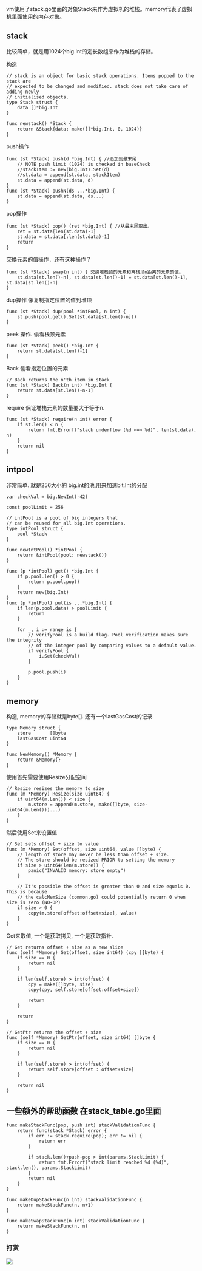 vm使用了stack.go里面的对象Stack来作为虚拟机的堆栈。memory代表了虚拟机里面使用的内存对象。

## stack
比较简单，就是用1024个big.Int的定长数组来作为堆栈的存储。

构造

	// stack is an object for basic stack operations. Items popped to the stack are
	// expected to be changed and modified. stack does not take care of adding newly
	// initialised objects.
	type Stack struct {
		data []*big.Int
	}
	
	func newstack() *Stack {
		return &Stack{data: make([]*big.Int, 0, 1024)}
	}

push操作 

	func (st *Stack) push(d *big.Int) { //追加到最末尾
		// NOTE push limit (1024) is checked in baseCheck
		//stackItem := new(big.Int).Set(d)
		//st.data = append(st.data, stackItem)
		st.data = append(st.data, d)
	}
	func (st *Stack) pushN(ds ...*big.Int) {
		st.data = append(st.data, ds...)
	}

pop操作


	func (st *Stack) pop() (ret *big.Int) { //从最末尾取出。
		ret = st.data[len(st.data)-1]
		st.data = st.data[:len(st.data)-1]
		return
	}
交换元素的值操作，还有这种操作？
	
	func (st *Stack) swap(n int) { 交换堆栈顶的元素和离栈顶n距离的元素的值。
		st.data[st.len()-n], st.data[st.len()-1] = st.data[st.len()-1], st.data[st.len()-n]
	}

dup操作 像复制指定位置的值到堆顶

	func (st *Stack) dup(pool *intPool, n int) {
		st.push(pool.get().Set(st.data[st.len()-n]))
	}

peek 操作. 偷看栈顶元素

	func (st *Stack) peek() *big.Int {
		return st.data[st.len()-1]
	}
Back 偷看指定位置的元素

	// Back returns the n'th item in stack
	func (st *Stack) Back(n int) *big.Int {
		return st.data[st.len()-n-1]
	}

require 保证堆栈元素的数量要大于等于n.

	func (st *Stack) require(n int) error {
		if st.len() < n {
			return fmt.Errorf("stack underflow (%d <=> %d)", len(st.data), n)
		}
		return nil
	}

## intpool
非常简单. 就是256大小的 big.int的池,用来加速bit.Int的分配
	
	var checkVal = big.NewInt(-42)
	
	const poolLimit = 256
	
	// intPool is a pool of big integers that
	// can be reused for all big.Int operations.
	type intPool struct {
		pool *Stack
	}
	
	func newIntPool() *intPool {
		return &intPool{pool: newstack()}
	}
	
	func (p *intPool) get() *big.Int {
		if p.pool.len() > 0 {
			return p.pool.pop()
		}
		return new(big.Int)
	}
	func (p *intPool) put(is ...*big.Int) {
		if len(p.pool.data) > poolLimit {
			return
		}
	
		for _, i := range is {
			// verifyPool is a build flag. Pool verification makes sure the integrity
			// of the integer pool by comparing values to a default value.
			if verifyPool {
				i.Set(checkVal)
			}
	
			p.pool.push(i)
		}
	}

## memory

构造, memory的存储就是byte[]. 还有一个lastGasCost的记录.
	
	type Memory struct {
		store       []byte
		lastGasCost uint64
	}
	
	func NewMemory() *Memory {
		return &Memory{}
	}

使用首先需要使用Resize分配空间

	// Resize resizes the memory to size
	func (m *Memory) Resize(size uint64) {
		if uint64(m.Len()) < size {
			m.store = append(m.store, make([]byte, size-uint64(m.Len()))...)
		}
	}

然后使用Set来设置值

	// Set sets offset + size to value
	func (m *Memory) Set(offset, size uint64, value []byte) {
		// length of store may never be less than offset + size.
		// The store should be resized PRIOR to setting the memory
		if size > uint64(len(m.store)) {
			panic("INVALID memory: store empty")
		}
	
		// It's possible the offset is greater than 0 and size equals 0. This is because
		// the calcMemSize (common.go) could potentially return 0 when size is zero (NO-OP)
		if size > 0 {
			copy(m.store[offset:offset+size], value)
		}
	}
Get来取值, 一个是获取拷贝, 一个是获取指针.
	
	// Get returns offset + size as a new slice
	func (self *Memory) Get(offset, size int64) (cpy []byte) {
		if size == 0 {
			return nil
		}
	
		if len(self.store) > int(offset) {
			cpy = make([]byte, size)
			copy(cpy, self.store[offset:offset+size])
	
			return
		}
	
		return
	}
	
	// GetPtr returns the offset + size
	func (self *Memory) GetPtr(offset, size int64) []byte {
		if size == 0 {
			return nil
		}
	
		if len(self.store) > int(offset) {
			return self.store[offset : offset+size]
		}
	
		return nil
	}


## 一些额外的帮助函数 在stack_table.go里面

	
	func makeStackFunc(pop, push int) stackValidationFunc {
		return func(stack *Stack) error {
			if err := stack.require(pop); err != nil {
				return err
			}
	
			if stack.len()+push-pop > int(params.StackLimit) {
				return fmt.Errorf("stack limit reached %d (%d)", stack.len(), params.StackLimit)
			}
			return nil
		}
	}
	
	func makeDupStackFunc(n int) stackValidationFunc {
		return makeStackFunc(n, n+1)
	}
	
	func makeSwapStackFunc(n int) stackValidationFunc {
		return makeStackFunc(n, n)
	}

### 打赏
![](images/thanks.jpeg)
